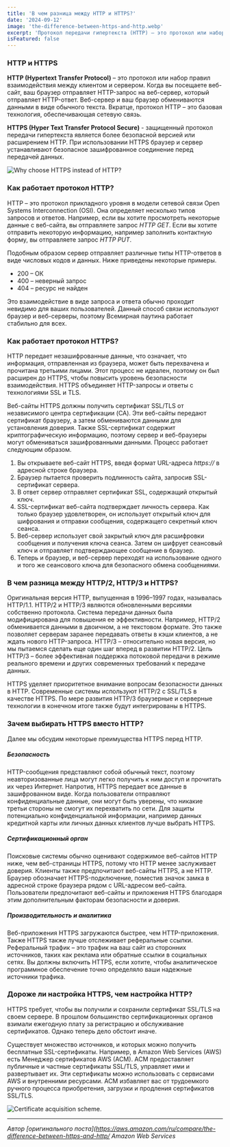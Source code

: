 ```yaml
---
title: 'В чем разница между HTTP и HTTPS?'
date: '2024-09-12'
image: 'the-difference-between-https-and-http.webp'
excerpt: 'Протокол передачи гипертекста (HTTP) – это протокол или набор правил взаимодействия между клиентом и сервером. '
isFeatured: false
---
```


### HTTP и HTTPS

**HTTP (Hypertext Transfer Protocol)** – это протокол или набор правил взаимодействия между клиентом и сервером. Когда вы посещаете веб-сайт, ваш браузер отправляет HTTP-запрос на веб-сервер, который отправляет HTTP-ответ. Веб-сервер и ваш браузер обмениваются данными в виде обычного текста. Вкратце, протокол HTTP – это базовая технология, обеспечивающая сетевую связь. 

**HTTPS (Hyper Text Transfer Protocol Secure)** - защищенный протокол передачи гипертекста является более безопасной версией или расширением HTTP. При использовании HTTPS браузер и сервер устанавливают безопасное зашифрованное соединение перед передачей данных.

![Why choose HTTPS instead of HTTP?](why-choose-HTTPS.webp)

### Как работает протокол HTTP?

HTTP – это протокол прикладного уровня в модели сетевой связи Open Systems Interconnection (OSI). Она определяет несколько типов запросов и ответов. Например, если вы хотите просмотреть некоторые данные с веб-сайта, вы отправляете запрос _HTTP GET_. Если вы хотите отправить некоторую информацию, например заполнить контактную форму, вы отправляете запрос _HTTP PUT_.

Подобным образом сервер отправляет различные типы HTTP-ответов в виде числовых кодов и данных. Ниже приведены некоторые примеры.

-   200 – ОК
-   400 – неверный запрос
-   404 – ресурс не найден

Это взаимодействие в виде запроса и ответа обычно проходит невидимо для ваших пользователей. Данный способ связи используют браузер и веб-серверы, поэтому Всемирная паутина работает стабильно для всех.

### Как работает протокол HTTPS?

HTTP передает незашифрованные данные, что означает, что информация, отправленная из браузера, может быть перехвачена и прочитана третьими лицами. Этот процесс не идеален, поэтому он был расширен до HTTPS, чтобы повысить уровень безопасности взаимодействия. HTTPS объединяет HTTP-запросы и ответы с технологиями SSL и TLS.

Веб-сайты HTTPS должны получить сертификат SSL/TLS от независимого центра сертификации (CA). Эти веб-сайты передают сертификат браузеру, а затем обмениваются данными для установления доверия. Также SSL-сертификат содержит криптографическую информацию, поэтому сервер и веб-браузеры могут обмениваться зашифрованными данными. Процесс работает следующим образом.

1. Вы открываете веб-сайт HTTPS, введя формат URL-адреса _https://_ в адресной строке браузера.
2. Браузер пытается проверить подлинность сайта, запросив SSL-сертификат сервера.
3. В ответ сервер отправляет сертификат SSL, содержащий открытый ключ.
4. SSL-сертификат веб-сайта подтверждает личность сервера. Как только браузер удовлетворен, он использует открытый ключ для шифрования и отправки сообщения, содержащего секретный ключ сеанса.
5. Веб-сервер использует свой закрытый ключ для расшифровки сообщения и получения ключа сеанса. Затем он шифрует сеансовый ключ и отправляет подтверждающее сообщение в браузер.
6. Теперь и браузер, и веб-сервер переходят на использование одного и того же сеансового ключа для безопасного обмена сообщениями.

### В чем разница между HTTP/2, HTTP/3 и HTTPS?

Оригинальная версия HTTP, выпущенная в 1996–1997 годах, называлась HTTP/1.1. HTTP/2 и HTTP/3 являются обновленными версиями собственно протокола. Система передачи данных была модифицирована для повышения ее эффективности. Например, HTTP/2 обменивается данными в двоичном, а не текстовом формате. Это также позволяет серверам заранее передавать ответы в кэши клиентов, а не ждать нового HTTP-запроса. HTTP/3 – относительно новая версия, но мы пытаемся сделать еще один шаг вперед в развитии HTTP/2. Цель HTTP/3 – более эффективная поддержка потоковой передачи в режиме реального времени и других современных требований к передаче данных.

HTTPS уделяет приоритетное внимание вопросам безопасности данных в HTTP. Современные системы используют HTTP/2 с SSL/TLS в качестве HTTPS. По мере развития HTTP/3 браузерные и серверные технологии в конечном итоге также будут интегрированы в HTTPS.

### Зачем выбирать HTTPS вместо HTTP?

Далее мы обсудим некоторые преимущества HTTPS перед HTTP.

##### Безопасность

HTTP-сообщения представляют собой обычный текст, поэтому неавторизованные лица могут легко получить к ним доступ и прочитать их через Интернет. Напротив, HTTPS передает все данные в зашифрованном виде. Когда пользователи отправляют конфиденциальные данные, они могут быть уверены, что никакие третьи стороны не смогут их перехватить по сети. Для защиты потенциально конфиденциальной информации, например данных кредитной карты или личных данных клиентов лучше выбрать HTTPS.

##### Сертификационный орган

Поисковые системы обычно оценивают содержимое веб-сайтов HTTP ниже, чем веб-страницы HTTPS, потому что HTTP менее заслуживает доверия. Клиенты также предпочитают веб-сайты HTTPS, а не HTTP. Браузер обозначает HTTPS-подключение, поместив значок замка в адресной строке браузера рядом с URL-адресом веб-сайта. Пользователи предпочитают веб-сайты и приложения HTTPS благодаря этим дополнительным факторам безопасности и доверия.

##### Производительность и аналитика

Веб-приложения HTTPS загружаются быстрее, чем HTTP-приложения. Также HTTPS также лучше отслеживает реферальные ссылки. Реферальный трафик – это трафик на ваш сайт из сторонних источников, таких как реклама или обратные ссылки в социальных сетях. Вы должны включить HTTPS, если хотите, чтобы аналитическое программное обеспечение точно определяло ваши надежные источники трафика.

### Дороже ли настройка HTTPS, чем настройка HTTP?

HTTPS требует, чтобы вы получили и сохранили сертификат SSL/TLS на своем сервере. В прошлом большинство сертификационных органов взимали ежегодную плату за регистрацию и обслуживание сертификатов. Однако теперь дело обстоит иначе.

Существует множество источников, и которых можно получить бесплатные SSL-сертификаты. Например, в Amazon Web Services (AWS) есть Менеджер сертификатов AWS (ACM). ACM предоставляет публичные и частные сертификаты SSL/TLS, управляет ими и развертывает их. Эти сертификаты можно использовать с сервисами AWS и внутренними ресурсами. ACM избавляет вас от трудоемкого ручного процесса приобретения, загрузки и продления сертификатов SSL/TLS.

![Certificate acquisition scheme.](certificates.png)

---

_Автор [оригинального поста](https://aws.amazon.com/ru/compare/the-difference-between-https-and-http/ Amazon Web Services_

